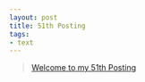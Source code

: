 ```yaml
---
layout: post
title: 51th Posting
tags: 
- text
---
```


> [Welcome to my 51th Posting](https://janghan-kor.tistory.com/291)
 